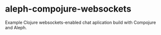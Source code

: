 aleph-compojure-websockets
==========================

Example Clojure  websockets-enabled chat aplication build with Compojure and Aleph. 